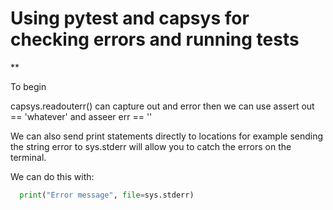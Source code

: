 # Using pytest and capsys for checking errors and running tests

**

To begin

capsys.readouterr() can capture out and error then we can use assert out
== 'whatever' and asseer err == ''


We can also send print statements directly to locations for example
sending the string error to sys.stderr will allow you to catch the
errors on the terminal.

We can do this with:
```python
  print("Error message", file=sys.stderr)
```


